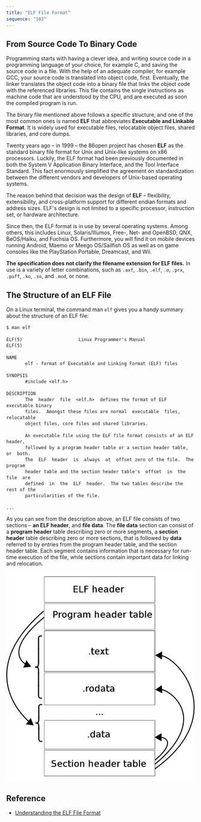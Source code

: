 ```yaml
---
title: "ELF File Format"
sequence: "103"
---
```


## From Source Code To Binary Code

Programming starts with having a clever idea, and writing source code in a programming language of your choice,
for example C, and saving the source code in a file.
With the help of an adequate compiler, for example GCC, your source code is translated into object code, first.
Eventually, the linker translates the object code into a binary file
that links the object code with the referenced libraries.
This file contains the single instructions as machine code that are understood by the CPU,
and are executed as soon the compiled program is run.

The binary file mentioned above follows a specific structure,
and one of the most common ones is named **ELF** that abbreviates **Executable and Linkable Format**.
It is widely used for executable files, relocatable object files, shared libraries, and core dumps.

Twenty years ago – in 1999 – the 86open project has chosen **ELF** as the standard binary file format
for Unix and Unix-like systems on x86 processors.
Luckily, the ELF format had been previously documented in both the System V Application Binary Interface,
and the Tool Interface Standard.
This fact enormously simplified the agreement on standardization
between the different vendors and developers of Unix-based operating systems.

The reason behind that decision was the design of **ELF** – flexibility, extensibility, and cross-platform support
for different endian formats and address sizes.
ELF's design is not limited to a specific processor, instruction set, or hardware architecture.

Since then, the ELF format is in use by several operating systems.
Among others, this includes Linux, Solaris/Illumos, Free-, Net- and OpenBSD, QNX, BeOS/Haiku, and Fuchsia OS.
Furthermore, you will find it on mobile devices running Android,
Maemo or Meego OS/Sailfish OS as well as on game consoles like the PlayStation Portable, Dreamcast, and Wii.

**The specification does not clarify the filename extension for ELF files.**
In use is a variety of letter combinations,
such as `.axf`, `.bin`, `.elf`, `.o`, `.prx`, `.puff`, `.ko`, `.so`, and `.mod`, or none.

## The Structure of an ELF File

On a Linux terminal, the command man `elf` gives you a handy summary about the structure of an ELF file:

```text
$ man elf

ELF(5)                     Linux Programmer's Manual                    ELF(5)

NAME
       elf - format of Executable and Linking Format (ELF) files

SYNOPSIS
       #include <elf.h>

DESCRIPTION
       The  header  file  <elf.h>  defines the format of ELF executable binary
       files.  Amongst these files are normal  executable  files,  relocatable
       object files, core files and shared libraries.

       An executable file using the ELF file format consists of an ELF header,
       followed by a program header table or a section header table, or  both.
       The  ELF  header  is  always  at  offset zero of the file.  The program
       header table and the section header table's  offset  in  the  file  are
       defined  in  the  ELF  header.  The two tables describe the rest of the
       particularities of the file.

...
```

As you can see from the description above,
an ELF file consists of two sections – **an ELF header**, and **file data**.
The **file data** section can consist of a **program header** table describing zero or more segments,
a **section header** table describing zero or more sections,
that is followed by **data** referred to by entries from the program header table, and the section header table.
Each segment contains information that is necessary for run-time execution of the file,
while sections contain important data for linking and relocation.

![](/assets/images/linux/elf/elf-basic-format.webp)

## Reference

- [Understanding the ELF File Format](https://linuxhint.com/understanding_elf_file_format/)
